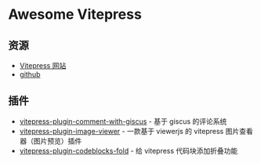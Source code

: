 # Awesome Vitepress

## 资源

- [Vitepress 网站](https://vitepress.dev/)
- [github](https://github.com/vuejs/vitepress)

## 插件

- [vitepress-plugin-comment-with-giscus](https://github.com/T-miracle/vitepress-plugin-comment-with-giscus) - 基于
  giscus 的评论系统
- [vitepress-plugin-image-viewer](https://github.com/T-miracle/vitepress-plugin-image-viewer) - 一款基于 viewerjs 的
  vitepress 图片查看器（图片预览）插件
- [vitepress-plugin-codeblocks-fold](https://github.com/T-miracle/vitepress-plugin-codeblocks-fold) - 给 vitepress
  代码块添加折叠功能